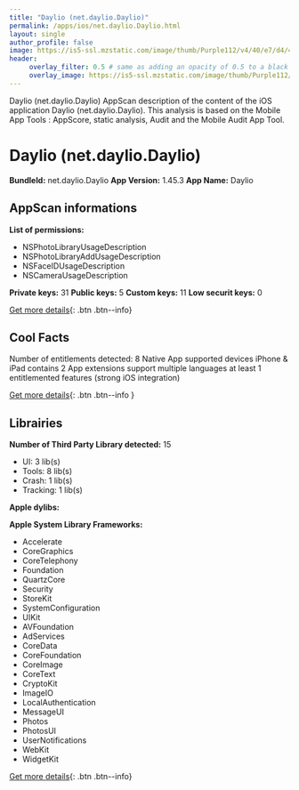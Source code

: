 ```yaml
---
title: "Daylio (net.daylio.Daylio)"
permalink: /apps/ios/net.daylio.Daylio.html
layout: single
author_profile: false
image: https://is5-ssl.mzstatic.com/image/thumb/Purple112/v4/40/e7/d4/40e7d4da-dc29-d3a3-20a2-33ede47d0abb/AppIcon-0-1x_U007emarketing-0-7-0-85-220.png/512x512bb.jpg
header: 
     overlay_filter: 0.5 # same as adding an opacity of 0.5 to a black background
     overlay_image: https://is5-ssl.mzstatic.com/image/thumb/Purple112/v4/40/e7/d4/40e7d4da-dc29-d3a3-20a2-33ede47d0abb/AppIcon-0-1x_U007emarketing-0-7-0-85-220.png/512x512bb.jpg
---
```

Daylio (net.daylio.Daylio) AppScan description of the content of the iOS application Daylio (net.daylio.Daylio). This analysis is based on the Mobile App Tools : AppScore, static analysis, Audit and the Mobile Audit App Tool.

# Daylio (net.daylio.Daylio)

**BundleId:** net.daylio.Daylio
**App Version:** 1.45.3
**App Name:** Daylio


## AppScan informations 

**List of permissions:** 
- NSPhotoLibraryUsageDescription
- NSPhotoLibraryAddUsageDescription
- NSFaceIDUsageDescription
- NSCameraUsageDescription
  
  
**Private keys:** 31
**Public keys:** 5
**Custom keys:** 11
**Low securit keys:** 0
  
[Get more details](/pricing.html){: .btn .btn--info}

## Cool Facts

Number of entitlements detected: 8
Native App
supported devices iPhone & iPad
contains 2 App extensions
support multiple languages
at least 1 entitlemented features (strong iOS integration)
  
[Get more details](/pricing.html){: .btn .btn--info }

## Librairies 
**Number of Third Party Library detected:** 15
- UI: 3 lib(s)
- Tools: 8 lib(s)
- Crash: 1 lib(s)
- Tracking: 1 lib(s)


**Apple dylibs:**


**Apple System Library Frameworks:**
- Accelerate
- CoreGraphics
- CoreTelephony
- Foundation
- QuartzCore
- Security
- StoreKit
- SystemConfiguration
- UIKit
- AVFoundation
- AdServices
- CoreData
- CoreFoundation
- CoreImage
- CoreText
- CryptoKit
- ImageIO
- LocalAuthentication
- MessageUI
- Photos
- PhotosUI
- UserNotifications
- WebKit
- WidgetKit


  
[Get more details](/pricing.html){: .btn .btn--info}

